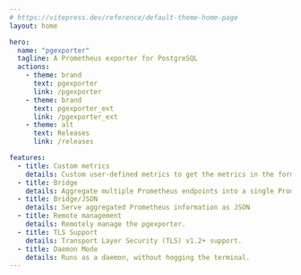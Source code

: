 ```yaml
---
# https://vitepress.dev/reference/default-theme-home-page
layout: home

hero:
  name: "pgexporter"
  tagline: A Prometheus exporter for PostgreSQL
  actions:
    - theme: brand
      text: pgexporter
      link: /pgexporter
    - theme: brand
      text: pgexporter_ext
      link: /pgexporter_ext
    - theme: alt
      text: Releases
      link: /releases

features:
  - title: Custom metrics
    details: Custom user-defined metrics to get the metrics in the form you want.
  - title: Bridge
    details: Aggregate multiple Prometheus endpoints into a single Prometheus endpoint
  - title: Bridge/JSON
    details: Serve aggregated Prometheus information as JSON
  - title: Remote management
    details: Remotely manage the pgexporter.
  - title: TLS Support
    details: Transport Layer Security (TLS) v1.2+ support.
  - title: Daemon Mode
    details: Runs as a daemon, without hogging the terminal.
---
```


